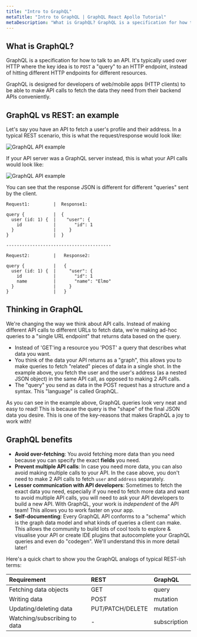 ```yaml
---
title: "Intro to GraphQL"
metaTitle: "Intro to GraphQL | GraphQL React Apollo Tutorial"
metaDescription: "What is GraphQL? GraphQL is a specification for how to talk to an API. This part also covers GraphQL vs REST with an example and takes you over benefits of GraphQL"
---
```


## What is GraphQL?
GraphQL is a specification for how to talk to an API. It's typically used over HTTP where the key idea is to `POST` a "query" to an HTTP endpoint, instead of hitting different HTTP endpoints for different resources.

GraphQL is designed for developers of web/mobile apps (HTTP clients) to be able to make API calls to fetch the data they need from their backend APIs conveniently.

## GraphQL vs REST: an example
Let's say you have an API to fetch a user's profile and their address. In a typical REST scenario, this is what the request/response would look like:

![GraphQL API example](https://graphql-engine-cdn.hasura.io/learn-hasura/assets/graphql-react/rest-api.png)

If your API server was a GraphQL server instead, this is what your API calls would look like:

![GraphQL API example](https://graphql-engine-cdn.hasura.io/learn-hasura/assets/graphql-react/graphql-api.gif)

You can see that the response JSON is different for different "queries" sent by the client.

```
Request1:         |  Response1:

query {           |  {
  user (id: 1) {  |    "user": {
    id            |       "id": 1
  }               |     }
}                 |  }

----------------------------------------

Request2:         |   Response2:

query {           |   {
  user (id: 1) {  |     "user": {
    id            |       "id": 1
    name          |       "name": "Elmo"
  }               |     }
}                 |   }
```

## Thinking in GraphQL

We're changing the way we think about API calls. Instead of making different API
calls to different URLs to fetch data, we're making ad-hoc queries to a "single
URL endpoint" that returns data based on the query.
- Instead of 'GET'ing a resource you 'POST' a query that describes what data you
  want.
- You think of the data your API returns as a "graph", this allows you to make
  queries to fetch "related" pieces of data in a single shot. In the example
  above, you fetch the user and the user's address (as a nested JSON object)
  in the same API call, as opposed to making 2 API calls.
- The "query" you send as data in the POST request has a structure and a syntax.
  This "language" is called GraphQL.

As you can see in the example above, GraphQL queries look very neat and easy to
read! This is because the query is the "shape" of the final JSON data you desire.
This is one of the key-reasons that makes GraphQL a joy to work with!

## GraphQL benefits

- **Avoid over-fetching**: You avoid fetching more data than you need because you
  can specify the exact **fields** you need.
- **Prevent multiple API calls**: In case you need more data, you can also avoid
  making multiple calls to your API. In the case above, you don't need to make
  2 API calls to fetch `user` and `address` separately.
- **Lesser communication with API developers**: Sometimes to fetch the exact data
  you need, especially if you need to fetch more data and want to avoid multiple API
  calls, you will need to ask your API developers to build a new API. With GraphQL,
  your work is *independent* of the API team! This allows you to work faster on your
  app.
- **Self-documenting**: Every GraphQL API conforms to a "schema" which is the graph
  data model and what kinds of queries a client can make. This allows the community
  to build lots of cool tools to explore & visualise your API or create IDE plugins
  that autocomplete your GraphQL queries and even do "codegen". We'll understand this
  in more detail later!

Here's a quick chart to show you the GraphQL analogs of typical REST-ish terms:

| Requirement | REST | GraphQL |
| :-- | :-- | :-- |
| Fetching data objects | GET | query |
| Writing data | POST | mutation |
| Updating/deleting data | PUT/PATCH/DELETE | mutation |
| Watching/subscribing to data | - | subscription |

